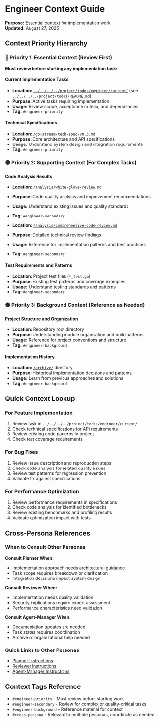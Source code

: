 # Engineer Context Guide

**Purpose:** Essential context for implementation work  
**Updated:** August 27, 2025

## Context Priority Hierarchy

### 🔴 Priority 1: Essential Context (Review First)

**Must review before starting any implementation task:**

#### Current Implementation Tasks

- **Location:** [`../../../../project/todos/engineer/current/`](../../../../project/todos/engineer/current/) (see [`../../../../project/todos/README.md`](../../../../project/todos/README.md))
- **Purpose:** Active tasks requiring implementation
- **Usage:** Review scope, acceptance criteria, and dependencies
- **Tag:** `#engineer-priority`

#### Technical Specifications

- **Location:** [`/go-stream-tech-spec-v0.3.md`](../../../go-stream-tech-spec-v0.3.md)
- **Purpose:** Core architecture and API specifications
- **Usage:** Understand system design and integration requirements
- **Tag:** `#engineer-priority`

### 🟡 Priority 2: Supporting Context (For Complex Tasks)

#### Code Analysis Results

- **Location:** [`/analysis/white-glove-review.md`](../../../analysis/white-glove-review.md)
- **Purpose:** Code quality analysis and improvement recommendations
- **Usage:** Understand existing issues and quality standards
- **Tag:** `#engineer-secondary`

- **Location:** [`/analysis/comprehensive-code-review.md`](../../../analysis/comprehensive-code-review.md)
- **Purpose:** Detailed technical review findings
- **Usage:** Reference for implementation patterns and best practices
- **Tag:** `#engineer-secondary`

#### Test Requirements and Patterns

- **Location:** Project test files (`*_test.go`)
- **Purpose:** Existing test patterns and coverage examples
- **Usage:** Understand testing standards and patterns
- **Tag:** `#engineer-secondary`

### 🟢 Priority 3: Background Context (Reference as Needed)

#### Project Structure and Organization

- **Location:** Repository root directory
- **Purpose:** Understanding module organization and build patterns
- **Usage:** Reference for project conventions and structure
- **Tag:** `#engineer-background`

#### Implementation History

- **Location:** [`/archive/`](../../../archive/) directory
- **Purpose:** Historical implementation decisions and patterns
- **Usage:** Learn from previous approaches and solutions
- **Tag:** `#engineer-background`

## Quick Context Lookup

### For Feature Implementation

1. Review task in `../../../../project/todos/engineer/current/`
2. Check technical specifications for API requirements
3. Review existing code patterns in project
4. Check test coverage requirements

### For Bug Fixes

1. Review issue description and reproduction steps
2. Check code analysis for related quality issues
3. Review test patterns for regression prevention
4. Validate fix against specifications

### For Performance Optimization

1. Review performance requirements in specifications
2. Check code analysis for identified bottlenecks
3. Review existing benchmarks and profiling results
4. Validate optimization impact with tests

## Cross-Persona References

### When to Consult Other Personas

**Consult Planner When:**

- Implementation approach needs architectural guidance
- Task scope requires breakdown or clarification
- Integration decisions impact system design

**Consult Reviewer When:**

- Implementation needs quality validation
- Security implications require expert assessment
- Performance characteristics need validation

**Consult Agent-Manager When:**

- Documentation updates are needed
- Task status requires coordination
- Archive or organizational help needed

### Quick Links to Other Personas

- [Planner Instructions](../planner/INSTRUCTIONS.md)
- [Reviewer Instructions](../reviewer/INSTRUCTIONS.md)
- [Agent-Manager Instructions](../agent-manager/INSTRUCTIONS.md)

## Context Tags Reference

- `#engineer-priority` - Must review before starting work
- `#engineer-secondary` - Review for complex or quality-critical tasks
- `#engineer-background` - Reference material for context
- `#cross-persona` - Relevant to multiple personas, coordinate as needed
